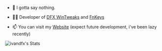 - 🫢 I gotta say nothing.

- 👨‍💻  Developer of [DFX WinTweaks](https://ivandfx.github.io/DFXWinTweaks) and [FnKeys](https://github.com/ivandfx/fnkeys)

- 📫 You can visit my [Website](https://ivandfx.github.io) (expect future development, i've been lazy recently)

![ivandfx's Stats](https://github-readme-stats.vercel.app/api?username=ivandfx&theme=dark&show_icons=true&hide_border=false&count_private=false)
